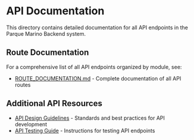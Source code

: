 # API Documentation

This directory contains detailed documentation for all API endpoints in the Parque Marino Backend system.

## Route Documentation

For a comprehensive list of all API endpoints organized by module, see:
- [ROUTE_DOCUMENTATION.md](api/ROUTE_DOCUMENTATION.md) - Complete documentation of all API routes

## Additional API Resources

- [API Design Guidelines](../guides/api_design_guidelines.md) - Standards and best practices for API development
- [API Testing Guide](../testing/api_testing.md) - Instructions for testing API endpoints